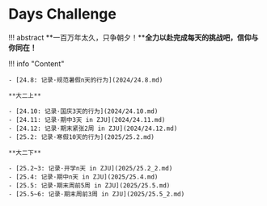 # **Days Challenge**
!!! abstract
    **一百万年太久，只争朝夕！****全力以赴完成每天的挑战吧，信仰与你同在！**

!!! info "Content"

    - [24.8: 记录·规范暑假n天的行为](2024/24.8.md)

    **大二上**

    - [24.10: 记录·国庆3天的行为](2024/24.10.md)
    - [24.11: 记录·期中3天 in ZJU](2024/24.11.md)
    - [24.12: 记录·期末紧张2周 in ZJU](2024/24.12.md)
    - [25.2: 记录·寒假10天的行为](2025/25.2.md)

    **大二下**
    
    - [25.2~3: 记录·开学n天 in ZJU](2025/25.2_2.md)
    - [25.4: 记录·期中n天 in ZJU](2025/25.4.md)
    - [25.5: 记录·期末周前5周 in ZJU](2025/25.5.md)
    - [25.5~6: 记录·期末周前3周 in ZJU](2025/25.5_2.md)